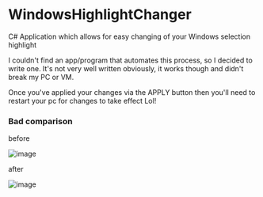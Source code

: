 # WindowsHighlightChanger
C# Application which allows for easy changing of your Windows selection highlight

I couldn't find an app/program that automates this process, so I decided to write one.
It's not very well written obviously, it works though and didn't break my PC or VM.

Once you've applied your changes via the APPLY button then you'll need to restart your pc for changes to take effect Lol!

### Bad comparison
before

![image](https://github.com/nukiz/WindowsHighlightChanger/assets/61660487/aa818b0e-4ee5-42fb-ba16-3801f6da7ec8)

after

![image](https://github.com/nukiz/WindowsHighlightChanger/assets/61660487/3dcf8eef-7133-4df8-baef-37e69d373ea5)
